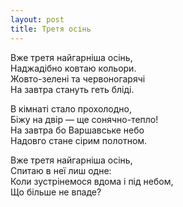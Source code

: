 ```yaml
---
layout: post
title: Третя осінь
---
```


Вже третя найгарніша осінь,  
Наджадібно ковтаю кольори.  
Жовто-зелені та червоногарячі  
На завтра стануть геть бліді.  

В кімнаті стало прохолодно,  
Біжу на двір — ще сонячно-тепло!  
На завтра бо Варшавське небо  
Надовго стане сірим полотном.   

Вже третя найгарніша осінь,  
Спитаю в неї лиш одне:  
Коли зустрінемося вдома і під небом,  
Що більше не впаде?  
